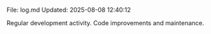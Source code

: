 File: log.md
Updated: 2025-08-08 12:40:12

Regular development activity.
Code improvements and maintenance.
